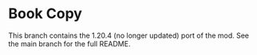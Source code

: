 # Book Copy

This branch contains the 1.20.4 (no longer updated) port of the mod. See the main branch for the full README.
